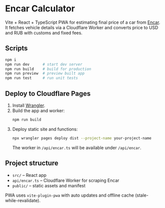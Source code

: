 # Encar Calculator

Vite + React + TypeScript PWA for estimating final price of a car from [Encar](https://www.encar.com).
It fetches vehicle details via a Cloudflare Worker and converts price to USD and RUB with customs and fixed fees.

## Scripts

```bash
npm i
npm run dev      # start dev server
npm run build    # build for production
npm run preview  # preview built app
npm run test     # run unit tests
```

## Deploy to Cloudflare Pages

1. Install [Wrangler](https://developers.cloudflare.com/workers/wrangler/install-and-update/).
2. Build the app and worker:
   ```bash
   npm run build
   ```
3. Deploy static site and functions:
   ```bash
   npx wrangler pages deploy dist --project-name your-project-name
   ```
   The worker in `/api/encar.ts` will be available under `/api/encar`.

## Project structure

- `src/` – React app
- `api/encar.ts` – Cloudflare Worker for scraping Encar
- `public/` – static assets and manifest

PWA uses `vite-plugin-pwa` with auto updates and offline cache (stale-while-revalidate).
